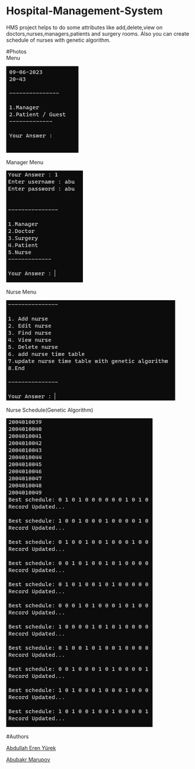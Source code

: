 <style>
  a{
  color=white;
  }
</style>
# Hospital-Management-System

HMS project helps to do some attributes like add,delete,view on doctors,nurses,managers,patients and surgery rooms. Also you can create schedule of nurses with genetic algorithm.

#Photos
<br>
Menu

![Alt text](/images/menu.png)

Manager Menu

![Alt text](/images/managerMenu.png)

Nurse Menu

![Alt text](/images/nurseMenu.png)

Nurse Schedule(Genetic Algorithm)

![Alt text](/images/genetic.png)

#Authors

<a href="https://github.com/AbdullahEren">Abdullah Eren Yürek</a>

<a href="https://github.com/iamAbubakr">Abubakr Marupov</a>

